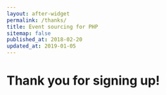 ```yaml
---
layout: after-widget
permalink: /thanks/
title: Event sourcing for PHP
sitemap: false
published_at: 2018-02-20
updated_at: 2019-01-05
---
```


<h1 class="text-3xl max-w-sm mx-auto mt-4 px-8 leading-tight">
    Thank you for signing up!
</h1>
